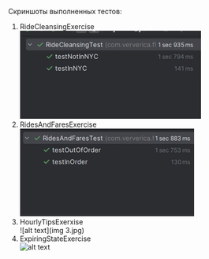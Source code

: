 Скриншоты выполненных тестов:
1. RideCleansingExercise <br />
![alt text](img1.jpg)
2. RidesAndFaresExercise <br />
![alt text](img2.jpg)
3. HourlyTipsExerxise <br />
![alt text](img 3.jpg)
4. ExpiringStateExercise <br />
![alt text](img--4.jpg)
